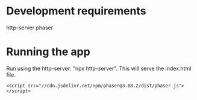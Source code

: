 # Development requirements
http-server
phaser

# Running the app
Run using the http-server: "npx http-server". This will serve the index.html file.

    <script src="//cdn.jsdelivr.net/npm/phaser@3.88.2/dist/phaser.js"></script>

